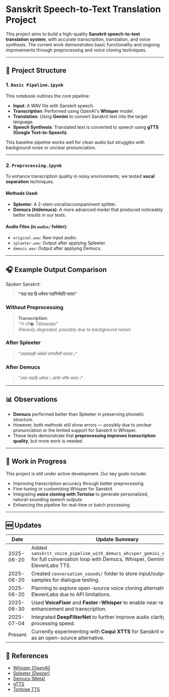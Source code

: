 # Sanskrit Speech-to-Text Translation Project

This project aims to build a high-quality **Sanskrit speech-to-text translation system**, with accurate transcription, translation, and voice synthesis. The current work demonstrates basic functionality and ongoing improvements through preprocessing and voice cloning techniques.

---

## 🔁 Project Structure

### 1. `Basic Pipeline.ipynb`

This notebook outlines the core pipeline:

- **Input**: A WAV file with Sanskrit speech.
- **Transcription**: Performed using OpenAI's **Whisper** model.
- **Translation**: Using **Gemini** to convert Sanskrit text into the target language.
- **Speech Synthesis**: Translated text is converted to speech using **gTTS (Google Text-to-Speech)**.

This baseline pipeline works well for clean audio but struggles with background noise or unclear pronunciation.

---

### 2. `Preprocessing.ipynb`

To enhance transcription quality in noisy environments, we tested **vocal separation** techniques.

#### Methods Used:
- **Spleeter**: A 2-stem vocal/accompaniment splitter.
- **Demucs (htdemucs)**: A more advanced model that produced noticeably better results in our tests.

#### Audio Files (in `audio/` folder):
- `original.wav`: Raw input audio.
- `spleeter.wav`: Output after applying Spleeter.
- `demucs.wav`: Output after applying Demucs.

---

## 🎧 Example Output Comparison

Spoken Sanskrit:  
> **"यदा यदा हि धर्मस्य ग्लानिर्भवति भारत"**

### Without Preprocessing
> **Transcription**:  
> _"ভি ডাঁট� Tibharata"_  
> _(Heavily degraded, possibly due to background noise)_

### After Spleeter
> _"जदायदाही भर्मस्ते नानेर्भोप्ती भारुता।"_

### After Demucs
> _"जदा जदाहि धर्मस्त। लानेर भप्ति भारत।"_

---

## 📊 Observations

- **Demucs** performed better than Spleeter in preserving phonetic structure.
- However, both methods still show errors — possibly due to unclear pronunciation or the limited support for Sanskrit in Whisper.
- These tests demonstrate that **preprocessing improves transcription quality**, but more work is needed.

---

## 🚧 Work in Progress

This project is still under active development. Our key goals include:

- Improving transcription accuracy through better preprocessing
- Fine-tuning or customizing Whisper for Sanskrit
- Integrating **voice cloning with Tortoise** to generate personalized, natural-sounding speech outputs
- Enhancing the pipeline for real-time or batch processing

---
## 🆕 Updates
| Date       | Update Summary                                                                                                                                           |
| ---------- | -------------------------------------------------------------------------------------------------------------------------------------------------------- |
| 2025-06-20 | Added `sanskrit_voice_pipeline_with_demucs_whisper_gemini_elevenlabs.ipynb` for full conversation loop with Demucs, Whisper, Gemini, and ElevenLabs TTS. |
| 2025-06-20 | Created `conversation_sounds/` folder to store input/output audio and text samples for dialogue testing.                                                 |
| 2025-06-20 | Planning to explore open-source voice cloning alternatives to ElevenLabs due to API limitations.                                                         |
| 2025-06-30 | Used **VoiceFixer** and **Faster-Whisper** to enable near real-time speech enhancement and transcription.                                                |
| 2025-07-04 | Integrated **DeepFilterNet** to further improve audio clarity and boost processing speed.                                                                |
|  Present   | Currently experimenting with **Coqui XTTS** for Sanskrit voice synthesis as an open-source alternative.                                                  |


## 🔗 References

- [Whisper (OpenAI)](https://github.com/openai/whisper)
- [Spleeter (Deezer)](https://github.com/deezer/spleeter)
- [Demucs (Meta)](https://github.com/facebookresearch/demucs)
- [gTTS](https://pypi.org/project/gTTS/)
- [Tortoise TTS](https://github.com/neonbjb/tortoise-tts)
